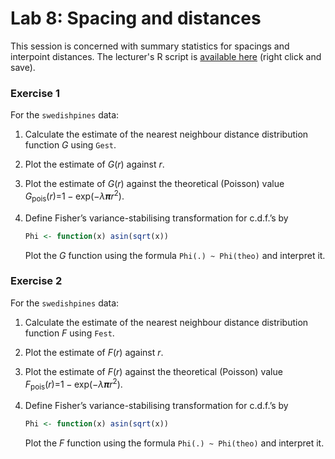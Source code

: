Lab 8: Spacing and distances
================

This session is concerned with summary statistics for spacings and interpoint distances.
The lecturer's R script is [available here](https://raw.githubusercontent.com/spatstat/SSAI2017/master/Scripts/script08.R) (right click and save).

### Exercise 1

For the `swedishpines` data:

1.  Calculate the estimate of the nearest neighbour distance distribution function *G* using `Gest`.

2.  Plot the estimate of *G*(*r*) against *r*.

3.  Plot the estimate of *G*(*r*) against the theoretical (Poisson) value *G*<sub>pois</sub>(*r*)=1 − exp(−*λ**π**r*<sup>2</sup>).

4.  Define Fisher’s variance-stabilising transformation for c.d.f.’s by

    ``` r
    Phi <- function(x) asin(sqrt(x))
    ```

    Plot the *G* function using the formula `Phi(.) ~ Phi(theo)` and interpret it.

### Exercise 2

For the `swedishpines` data:

1.  Calculate the estimate of the nearest neighbour distance distribution function *F* using `Fest`.

2.  Plot the estimate of *F*(*r*) against *r*.

3.  Plot the estimate of *F*(*r*) against the theoretical (Poisson) value *F*<sub>pois</sub>(*r*)=1 − exp(−*λ**π**r*<sup>2</sup>).

4.  Define Fisher’s variance-stabilising transformation for c.d.f.’s by

    ``` r
    Phi <- function(x) asin(sqrt(x))
    ```

    Plot the *F* function using the formula `Phi(.) ~ Phi(theo)` and interpret it.
